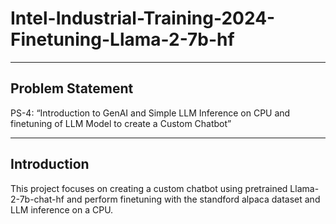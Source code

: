 # Intel-Industrial-Training-2024-Finetuning-Llama-2-7b-hf
---
## Problem Statement
PS-4: “Introduction to GenAI and Simple LLM Inference on CPU and finetuning of 
LLM Model to create a Custom Chatbot” 

---
## Introduction
This project focuses on creating a custom chatbot using pretrained Llama-2-7b-chat-hf and perform finetuning with the standford alpaca dataset and LLM inference on a CPU. 
